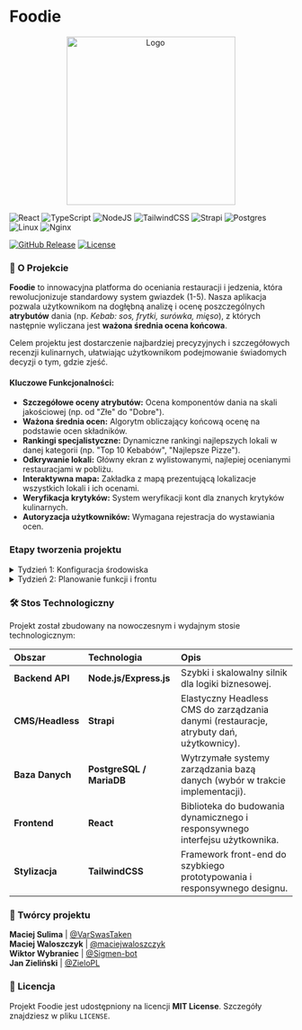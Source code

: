 # Foodie

<p align="center">
  <img src="https://waloszczyk.eu/public/foodie/image.png" width="300" alt="Logo">
</p>

![React](https://img.shields.io/badge/react-%2320232a.svg?style=for-the-badge&logo=react&logoColor=%2361DAFB)
![TypeScript](https://img.shields.io/badge/typescript-%23007ACC.svg?style=for-the-badge&logo=typescript&logoColor=white)
![NodeJS](https://img.shields.io/badge/node.js-6DA55F?style=for-the-badge&logo=node.js&logoColor=white)
![TailwindCSS](https://img.shields.io/badge/tailwindcss-%2338B2AC.svg?style=for-the-badge&logo=tailwind-css&logoColor=white)
![Strapi](https://img.shields.io/badge/strapi-%232E7EEA.svg?style=for-the-badge&logo=strapi&logoColor=white)
![Postgres](https://img.shields.io/badge/postgres-%23316192.svg?style=for-the-badge&logo=postgresql&logoColor=white)
![Linux](https://img.shields.io/badge/Linux-FCC624?style=for-the-badge&logo=linux&logoColor=black)
![Nginx](https://img.shields.io/badge/nginx-%23009639.svg?style=for-the-badge&logo=nginx&logoColor=white)

[![GitHub Release][releases-shield]][releases]
[![License][license-shield]][license]

### 🌟 O Projekcie

**Foodie** to innowacyjna platforma do oceniania restauracji i jedzenia, która rewolucjonizuje standardowy system gwiazdek (1-5). Nasza aplikacja pozwala użytkownikom na dogłębną analizę i ocenę poszczególnych **atrybutów** dania (np. *Kebab: sos, frytki, surówka, mięso*), z których następnie wyliczana jest **ważona średnia ocena końcowa**.

Celem projektu jest dostarczenie najbardziej precyzyjnych i szczegółowych recenzji kulinarnych, ułatwiając użytkownikom podejmowanie świadomych decyzji o tym, gdzie zjeść.

#### Kluczowe Funkcjonalności:

* **Szczegółowe oceny atrybutów:** Ocena komponentów dania na skali jakościowej (np. od "Złe" do "Dobre").
* **Ważona średnia ocen:** Algorytm obliczający końcową ocenę na podstawie ocen składników.
* **Rankingi specjalistyczne:** Dynamiczne rankingi najlepszych lokali w danej kategorii (np. "Top 10 Kebabów", "Najlepsze Pizze").
* **Odkrywanie lokali:** Główny ekran z wylistowanymi, najlepiej ocenianymi restauracjami w pobliżu.
* **Interaktywna mapa:** Zakładka z mapą prezentującą lokalizacje wszystkich lokali i ich ocenami.
* **Weryfikacja krytyków:** System weryfikacji kont dla znanych krytyków kulinarnych.
* **Autoryzacja użytkowników:** Wymagana rejestracja do wystawiania ocen.

### Etapy tworzenia projektu

<details>
  <summary>
    Tydzień 1: Konfiguracja środowiska
  </summary>

  **Serwer i repozytorium**
  - [x] 1) Instalacja i konfiguracja serwera (Linux)
    - [x] a) Aktualizacja systemu i podstawowe zabezpieczenia
    - [x] b) Instalacja Node.js (zalecana LTS)
    - [x] c) Instalacja i konfiguracja bazy danych (PostgreSQL i MariaDB)
  - [x] 2) Utworzenie repozytorium Git
    - [ ] a) Ustalenie struktury branchy (main/develop/feature)
    - [ ] b) Dodanie pliku .gitignore i podstawowego README
  - [x] 3) Konfiguracja podstawowego projektu Node.js + Strapi
    - [x] a) Inicjalizacja projektu npm/yarn
    - [x] b) Instalacja Strapi i podstawowa konfiguracja
  - [ ] 4) Test połączenia z bazą danych
  - [x] 5) Prosty landing-page (coming-soon)

  **Modelowanie danych i API**
  - [ ] 1) Ustalenie modelu danych
  - [ ] 2) Definicja relacji w Strapi / modelach Node.js
  - [x] 3) Utworzenie pierwszych endpointów API
  - [ ] 4) Testowanie endpointów w Postmanie
    - [ ] a) Testy CRUD
    - [ ] b) Testy autoryzacji i walidacji
  - [ ] 5) Dokumentacja podstawowego API (krótki OpenAPI / README)
</details>

<details>
  <summary>
    Tydzień 2: Planowanie funkcji i frontu
  </summary>

  **Architektura**
  - [x] 1) Zaplanowanie architektury aplikacji (Front + API + DB)
  - [x] 2) Stworzenie szkicu ekranu głównego (lista lokali, mapa)
  - [ ] 3) Makieta ekranu logowania i ekranu oceny jedzenia
  - [x] 4) Ustalenie sposobu logowania (JWT / OAuth / inne)

  **Integracja front-endu**
  - [ ] 1) Utworzenie projektu React + Tailwinds (strukturacja katalogów)
  - [ ] 2) Połączenie z API — testowe pobranie listy lokali
  - [ ] 3) Konfiguracja routingu (Home / Map / Login)
  - [ ] 4) Przygotowanie komponentu „Karta lokalu” (zdjęcie, nazwa, ocena, skrócony opis)
  - [ ] 5) Podstawowe testy integracyjne (sprawdzenie pobierania danych i renderowania komponentów)
</details>

### 🛠 Stos Technologiczny

Projekt został zbudowany na nowoczesnym i wydajnym stosie technologicznym:

| Obszar | Technologia | Opis |
| :--- | :--- | :--- |
| **Backend API** | **Node.js/Express.js** | Szybki i skalowalny silnik dla logiki biznesowej. |
| **CMS/Headless** | **Strapi** | Elastyczny Headless CMS do zarządzania danymi (restauracje, atrybuty dań, użytkownicy). |
| **Baza Danych** | **PostgreSQL / MariaDB** | Wytrzymałe systemy zarządzania bazą danych (wybór w trakcie implementacji). |
| **Frontend** | **React** | Biblioteka do budowania dynamicznego i responsywnego interfejsu użytkownika. |
| **Stylizacja** | **TailwindCSS** | Framework front-end do szybkiego prototypowania i responsywnego designu. |


### 🤝 Twórcy projektu

**Maciej Sulima** | [@VarSwasTaken](https://github.com/VarSwasTaken) <br>
**Maciej Waloszczyk** | [@maciejwaloszczyk](https://github.com/maciejwaloszczyk) <br>
**Wiktor Wybraniec** | [@Sigmen-bot](https://github.com/Sigmen-bot) <br>
**Jan Zieliński** | [@ZieloPL](https://github.com/ZieloPL) <br>

### 📝 Licencja

Projekt Foodie jest udostępniony na licencji **MIT License**. Szczegóły znajdziesz w pliku `LICENSE`.


[releases-shield]: https://img.shields.io/github/release/maciejwaloszczyk/foodie.svg?style=for-the-badge
[releases]: https://github.com/maciejwaloszczyk/foodie/releases
[license-shield]: https://img.shields.io/github/license/maciejwaloszczyk/foodie.svg?style=for-the-badge
[license]: https://github.com/maciejwaloszczyk/foodie/blob/master/LICENSE
